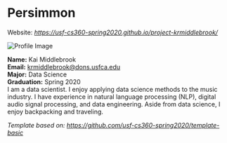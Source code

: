# Persimmon

Website: *<https://usf-cs360-spring2020.github.io/project-krmiddlebrook/>*

![Profile Image](src/assets/kai_drawing.jpg)

**Name:** Kai Middlebrook  
**Email:** <krmiddlebrook@dons.usfca.edu>  
**Major:** Data Science  
**Graduation:** Spring 2020  
I am a data scientist. I enjoy applying data science methods to the music industry. I have experience in natural language processing (NLP), digital audio signal processing, and data engineering. Aside from data science, I enjoy backpacking and traveling.  

*Template based on: <https://github.com/usf-cs360-spring2020/template-basic>*
